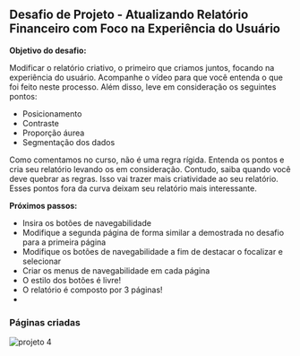 ## Desafio de Projeto - Atualizando Relatório Financeiro com Foco na Experiência do Usuário

**Objetivo do desafio:**

Modificar o relatório criativo, o primeiro que criamos juntos, focando na experiência do usuário. Acompanhe o vídeo para que você entenda o que foi feito neste processo. Além disso, leve em consideração os seguintes pontos:

* Posicionamento
* Contraste
* Proporção áurea
* Segmentação dos dados

Como comentamos no curso, não é uma regra rígida. Entenda os pontos e cria seu relatório levando os em consideração. Contudo, saiba quando você deve quebrar as regras. Isso vai trazer mais criatividade ao seu relatório. Esses pontos fora da curva deixam seu relatório mais interessante.

**Próximos passos:**

* Insira os botões de navegabilidade
* Modifique a segunda página de forma similar a demostrada no desafio para a primeira página
* Modifique os botões de navegabilidade a fim de destacar o focalizar e selecionar
* Criar os menus de navegabilidade em cada página
* O estilo dos botões é livre!
* O relatório é composto por 3 páginas!
* 
### Páginas criadas

![projeto 4](https://github.com/user-attachments/assets/4d61afc3-5741-4d77-809b-b4c71d4cc2d5)

